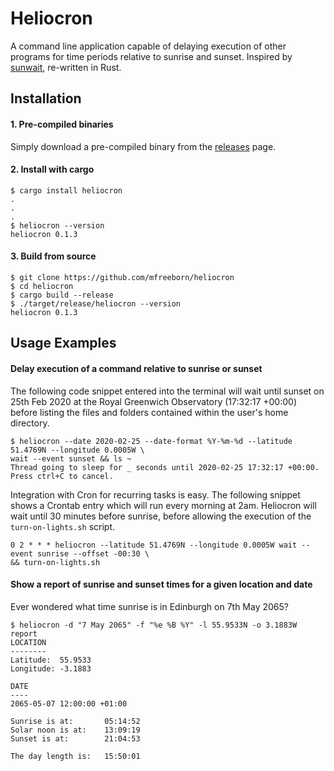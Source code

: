 # Heliocron
A command line application capable of delaying execution of other programs for time periods relative to sunrise and sunset. Inspired by [sunwait](https://github.com/risacher/sunwait), re-written in Rust.

## Installation

#### 1. Pre-compiled binaries
Simply download a pre-compiled binary from the [releases](https://github.com/mfreeborn/heliocron/releases) page.

#### 2. Install with cargo
```
$ cargo install heliocron
.
.
.
$ heliocron --version
heliocron 0.1.3
```

#### 3. Build from source
```
$ git clone https://github.com/mfreeborn/heliocron
$ cd heliocron
$ cargo build --release
$ ./target/release/heliocron --version
heliocron 0.1.3
```

## Usage Examples
#### Delay execution of a command relative to sunrise or sunset
The following code snippet entered into the terminal will wait until sunset on 25th Feb 2020 at the Royal Greenwich Observatory (17:32:17 +00:00)  before listing the files and folders contained within the user's home directory.
```
$ heliocron --date 2020-02-25 --date-format %Y-%m-%d --latitude 51.4769N --longitude 0.0005W \ 
wait --event sunset && ls ~
Thread going to sleep for _ seconds until 2020-02-25 17:32:17 +00:00. Press ctrl+C to cancel.
```
Integration with Cron for recurring tasks is easy. The following snippet shows a Crontab entry which will run every morning at 2am. Heliocron will wait until 30 minutes before sunrise, before allowing the execution of the ``turn-on-lights.sh`` script.
```
0 2 * * * heliocron --latitude 51.4769N --longitude 0.0005W wait --event sunrise --offset -00:30 \ 
&& turn-on-lights.sh
```

#### Show a report of sunrise and sunset times for a given location and date
Ever wondered what time sunrise is in Edinburgh on 7th May 2065?
```
$ heliocron -d "7 May 2065" -f "%e %B %Y" -l 55.9533N -o 3.1883W report
LOCATION
--------
Latitude:  55.9533
Longitude: -3.1883

DATE
----
2065-05-07 12:00:00 +01:00

Sunrise is at:       05:14:52
Solar noon is at:    13:09:19
Sunset is at:        21:04:53

The day length is:   15:50:01
```

